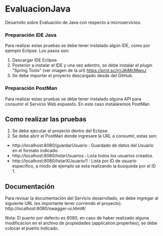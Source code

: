 # EvaluacionJava

Desarrollo sobre Evaluación de Java con respecto a microservicios.

### Preparación IDE Java
Para realizar estas pruebas se debe tener instalado algún IDE, como por ejemplo Eclipse. Los pasos son:

1) Descargar IDE Eclipse.
2) Posterior a instalar el IDE y una vez adentro, se debe instalar el plugin "Spring Tools" (ver imagen de la url)
https://prnt.sc/rrrJAiMcMwoJ
3) Se debe importar el proyecto descargado desde del GitHub.

### Preparación PostMan
Para realizar estas pruebas se debe tener instalado alguna API para consumir el Servicio Web expuesto. En este caso instalaremos PostMan

## Como realizar las pruebas

1) Se debe ejecutar el proyecto dentro del Eclipse.
2) Se debe abrir el PostMan donde ingresare la URL a consumir, estas son:

- http://localhost:8080/guardarUsuario : Guardado de datos del Usuario en el formato indicado.
- http://localhost:8080/listarUsuarios : Lista todos los usuarios creados.
- http://localhost:8080/listarXUsuario/1 : Lista por ID de usuario especifico, a modo de ejemplo se esta realizando la busqueda por el ID 1.

## Documentación

Para revisar la documentación del Servicio desarrollado, se debe ingregar al siguiente URL (es importante tener corriendo el proyecto).
http://localhost:8080/swagger-ui.html#/

Nota: El puerto por defecto es 8080, en caso de haber realizado alguna modificacion en el archivo de propiedades (application.properties), se debe colocar el puerto indicado.
